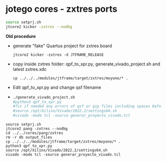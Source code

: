 # jotego cores - zxtres ports



```sh
source setprj.sh
jtcore2 kicker -zxtres --nodbg
```



**Old procedure**

- generate "fake" Quartus project for zxtres board

  ```
  jtcore2 kicker -zxtres -d JTFRAME_RELEASE
  ```

- copy inside zxtres folder: qpf_to_xpr.py, generate_vivado_project.sh and latest zxtres.xdc

  ```
  cp ../../../modules/jtframe/target/zxtres/moyone/* .
  ```

- Edit qpf_to_xpr.py and change qsf filename 

- ```sh
  ./generate_vivado_project.sh
  #python3 qpf_to_xpr.py
  #fix if needed any errors of qsf or qip files including spaces before file locatio
  #source /opt/Xilinx/Vivado/2022.2/settings64.sh 
  #vivado -mode tcl -source generar_proyecto_vivado.tcl
  ```



```
source setprj.sh
jtcore2 pang -zxtres --nodbg
cd ../../cores/pang/zxtres
rm -r db output_files
cp ../../../modules/jtframe/target/zxtres/moyone/* .
python3 qpf_to_xpr.py
source /opt/Xilinx/Vivado/2022.2/settings64.sh 
vivado -mode tcl -source generar_proyecto_vivado.tcl
```

